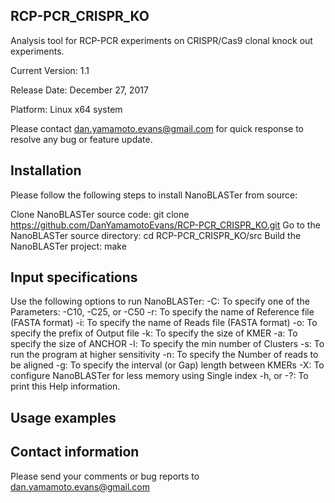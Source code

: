 ## RCP-PCR_CRISPR_KO
Analysis tool for RCP-PCR experiments on CRISPR/Cas9 clonal knock out experiments.

Current Version: 1.1

Release Date: December 27, 2017

Platform: Linux x64 system

Please contact dan.yamamoto.evans@gmail.com for quick response to resolve any bug or feature update.

## Installation

Please follow the following steps to install NanoBLASTer from source:

Clone NanoBLASTer source code: git clone https://github.com/DanYamamotoEvans/RCP-PCR_CRISPR_KO.git
Go to the NanoBLASTer source directory: cd RCP-PCR_CRISPR_KO/src 
Build the NanoBLASTer project: make

## Input specifications

Use the following options to run NanoBLASTer:
-C: To specify one of the Parameters: -C10, -C25, or -C50
-r: To specify the name of Reference file (FASTA format)
-i: To specify the name of Reads file (FASTA format)
-o: To specify the prefix of Output file
-k: To specify the size of KMER
-a: To specify the size of ANCHOR
-l: To specify the min number of Clusters
-s: To run the program at higher sensitivity
-n: To specify the Number of reads to be aligned
-g: To specify the interval (or Gap) length between KMERs
-X: To configure NanoBLASTer for less memory using Single index
-h, or -?: To print this Help information.

## Usage examples


## Contact information

Please send your comments or bug reports to dan.yamamoto.evans@gmail.com
